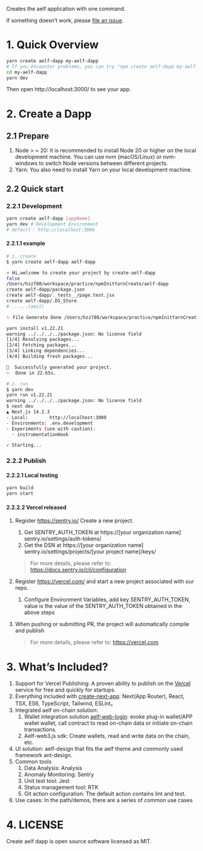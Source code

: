 Creates the aelf application with one command.

If something doesn’t work, please [file an issue](https://github.com/AElfProject/create-aelf-dapp/issues/new).

# 1. Quick Overview

```bash
yarn create aelf-dapp my-aelf-dapp
# If you encounter problems, you can try "npm create aelf-dapp my-aelf-dapp"
cd my-aelf-dapp
yarn dev
```

Then open http://localhost:3000/ to see your app.

# 2. Create a Dapp

## 2.1 Prepare

1. Node > = 20: It is recommended to install Node 20 or higher on the local development machine. You can use nvm (macOS/Linux) or nvm-windows to switch Node versions between different projects.
2. Yarn: You also need to install Yarn on your local development machine.

## 2.2 Quick start

### 2.2.1 Development

```bash
yarn create aelf-dapp [appName]
yarn dev # Development Environment
# default： http://localhost:3000
```

#### 2.2.1.1 example

```bash
# 1. create
$ yarn create aelf-dapp aelf-dapp

⭐️ Hi,welcome to create your project by create-aelf-dapp
false
/Users/hzz780/workspace/practice/npmInitYarnCreate/aelf-dapp
create aelf-dapp/package.json
create aelf-dapp/._tests__/page.test.jsx
create aelf-dapp/.DS_Store
# ......(omit)

✨ File Generate Done /Users/hzz780/workspace/practice/npmInitYarnCreate/aelf-dapp

yarn install v1.22.21
warning ../../../../package.json: No license field
[1/4] Resolving packages...
[2/4] Fetching packages...
[3/4] Linking dependencies...
[4/4] Building fresh packages...

🎉  Successfully generated your project.
✨  Done in 22.65s.

# 2. run
$ yarn dev
yarn run v1.22.21
warning ../../../../package.json: No license field
$ next dev
▲ Next.js 14.2.3
- Local:        http://localhost:3000
- Environments: .env.development
- Experiments (use with caution):
  · instrumentationHook

✓ Starting...
```

### 2.2.2 Publish

#### 2.2.2.1 Local testing

```bash
yarn build
yarn start
```

#### 2.2.2.2 Vercel released

1. Register https://sentry.io/ Create a new project.
   1. Get SENTRY_AUTH_TOKEN at https://[your organization name] sentry.io/settings/auth-tokens/
   2. Get the DSN at https://[your organization name] sentry.io/settings/projects/[your project name]/keys/
   > For more details, please refer to: https://docs.sentry.io/cli/configuration

2. Register https://vercel.com/ and start a new project associated with our repo.
   1. Configure Environment Variables, add key SENTRY_AUTH_TOKEN, value is the value of the SENTRY_AUTH_TOKEN obtained in the above steps

4. When pushing or submitting PR, the project will automatically compile and publish
   > For more details, please refer to: https://vercel.com

# 3. What’s Included?

1. Support for Vercel Publishing: A proven ability to publish on the [Vercel](https://vercel.com/) service for free and quickly for startups.
2. Everything included with [create-next-app](https://nextjs.org/docs/app/api-reference/create-next-app): Next(App Router), React, TSX, ES6, TypeScript, Tailwind, ESLint。
3. Integrated aelf on-chain solution:
   1. Wallet integration solution [aelf-web-login](https://github.com/AElfProject/aelf-web-login): evoke plug-in wallet/APP wallet wallet, call contract to read on-chain data or initiate on-chain transactions.
   2. Aelf-web3.js sdk: Create wallets, read and write data on the chain, etc.
4. UI solution: aelf-design that fits the aelf theme and commonly used framework ant-design.
5. Common tools
   1. Data Analysis: Analysis
   2. Anomaly Monitoring: Sentry
   3. Unit test tool: Jest
   4. Status management tool: RTK
   5. Git action configuration: The default action contains lint and test.
6. Use cases: In the path/demos, there are a series of common use cases

# 4. LICENSE
Create aelf dapp is open source software licensed as MIT.

